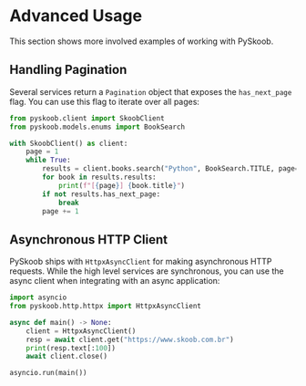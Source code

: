 # Advanced Usage

This section shows more involved examples of working with PySkoob.

## Handling Pagination

Several services return a `Pagination` object that exposes the
`has_next_page` flag. You can use this flag to iterate over all pages:

```python
from pyskoob.client import SkoobClient
from pyskoob.models.enums import BookSearch

with SkoobClient() as client:
    page = 1
    while True:
        results = client.books.search("Python", BookSearch.TITLE, page=page)
        for book in results.results:
            print(f"[{page}] {book.title}")
        if not results.has_next_page:
            break
        page += 1
```

## Asynchronous HTTP Client

PySkoob ships with `HttpxAsyncClient` for making asynchronous HTTP requests.
While the high level services are synchronous, you can use the async client
when integrating with an async application:

```python
import asyncio
from pyskoob.http.httpx import HttpxAsyncClient

async def main() -> None:
    client = HttpxAsyncClient()
    resp = await client.get("https://www.skoob.com.br")
    print(resp.text[:100])
    await client.close()

asyncio.run(main())
```
